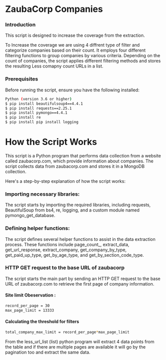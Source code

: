
# ZaubaCorp Companies
### Introduction
This script is designed to increase the coverage from the extraction.

To Increase the coverage we are using 4 diffrent type of filter and categorize companies based on their count. It employs four different filtering functions to group companies by various criteria. Depending on the count of companies, the script applies different filtering methods and stores the resulting Less comapny count URLs in a list.

### Prerequisites
Before running the script, ensure you have the following installed:

```bash
Python (version 3.6 or higher)
$ pip install beautifulsoup4==4.4.1
$ pip install requests==2.25.1
$ pip install pymongo==4.4.1
$ pip install re
$ pip install pip install logging
```

# How the Script Works

This script is a Python program that performs data collection from a website called zaubacorp.com, which provide information about companies. The script collects data from zaubacorp.com and stores it in a MongoDB collection.

Here's a step-by-step explanation of how the script works:

### Importing necessary libraries:

The script starts by importing the required libraries, including requests, BeautifulSoup from bs4, re, logging, and a custom module named pymongo_get_database.
### Defining helper functions:

The script defines several helper functions to assist in the data extraction process. These functions include page_count_, extract_data, get_url_response, extract_company, get_company_by_type, get_paid_up_type, get_by_age_type, and get_by_section_code_type.

### HTTP GET request to the base URL of zaubacorp
The script starts the main part by sending an HTTP GET request to the base URL of zaubacorp.com to retrieve the first page of company information.

#### Site limit Obeservation :
```bash
record_per_page = 30
max_page_limit = 13333
```
#### Calculating the threshold for filters
```bash
total_company_max_limit = record_per_page*max_page_limit
```
From the less_url_list (list) python program will extract 4 data points from the table and if there are multiple pages are available it will go by the pagination too and extract the same data.
